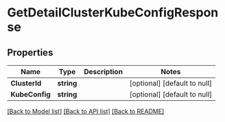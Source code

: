 # GetDetailClusterKubeConfigResponse

## Properties
Name | Type | Description | Notes
------------ | ------------- | ------------- | -------------
**ClusterId** | **string** |  | [optional] [default to null]
**KubeConfig** | **string** |  | [optional] [default to null]

[[Back to Model list]](../README.md#documentation-for-models) [[Back to API list]](../README.md#documentation-for-api-endpoints) [[Back to README]](../README.md)

